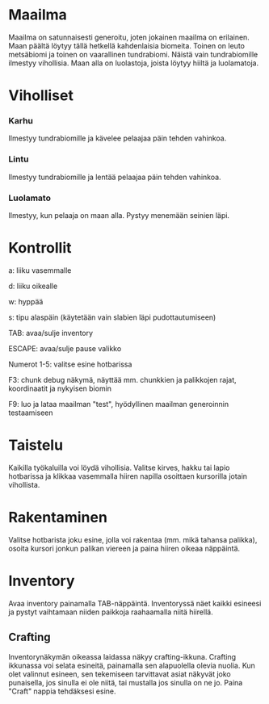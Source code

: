 # Maailma
Maailma on satunnaisesti generoitu, joten jokainen maailma on erilainen. Maan päältä löytyy tällä
hetkellä kahdenlaisia biomeita. Toinen on leuto metsäbiomi ja toinen on vaarallinen tundrabiomi.
Näistä vain tundrabiomille ilmestyy vihollisia. Maan alla on luolastoja, joista löytyy hiiltä
ja luolamatoja.

# Viholliset
### Karhu
Ilmestyy tundrabiomille ja kävelee pelaajaa päin tehden vahinkoa.

### Lintu
Ilmestyy tundrabiomille ja lentää pelaajaa päin tehden vahinkoa.

### Luolamato
Ilmestyy, kun pelaaja on maan alla. Pystyy menemään seinien läpi.

# Kontrollit
a: liiku vasemmalle

d: liiku oikealle

w: hyppää

s: tipu alaspäin (käytetään vain slabien läpi pudottautumiseen)

TAB: avaa/sulje inventory

ESCAPE: avaa/sulje pause valikko

Numerot 1-5: valitse esine hotbarissa

F3: chunk debug näkymä, näyttää mm. chunkkien ja palikkojen rajat, koordinaatit ja nykyisen biomin

F9: luo ja lataa maailman "test", hyödyllinen maailman generoinnin testaamiseen

# Taistelu
Kaikilla työkaluilla voi löydä vihollisia. Valitse kirves, hakku tai lapio hotbarissa ja klikkaa
vasemmalla hiiren napilla osoittaen kursorilla jotain vihollista.

# Rakentaminen
Valitse hotbarista joku esine, jolla voi rakentaa (mm. mikä tahansa palikka), osoita kursori
jonkun palikan viereen ja paina hiiren oikeaa näppäintä.

# Inventory
Avaa inventory painamalla TAB-näppäintä. Inventoryssä näet kaikki esineesi ja pystyt vaihtamaan
niiden paikkoja raahaamalla niitä hiirellä.

## Crafting
Inventorynäkymän oikeassa laidassa näkyy crafting-ikkuna. Crafting ikkunassa voi selata esineitä,
painamalla sen alapuolella olevia nuolia. Kun olet valinnut esineen, sen tekemiseen tarvittavat
asiat näkyvät joko punaisella, jos sinulla ei ole niitä, tai mustalla jos sinulla on ne jo. Paina
"Craft" nappia tehdäksesi esine.

